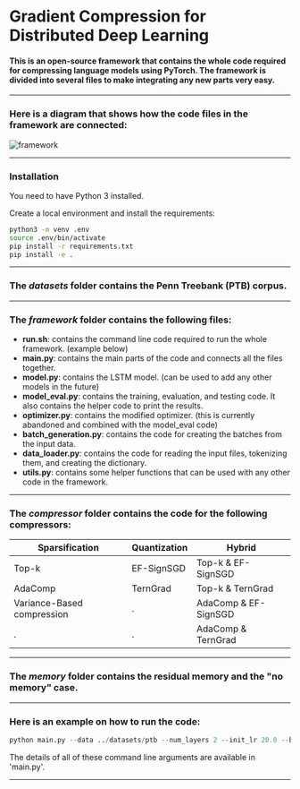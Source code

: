# Gradient Compression for Distributed Deep Learning

#### This is an open-source framework that contains the whole code required for compressing language models using PyTorch. The framework is divided into several files to make integrating any new parts very easy. 

___

### Here is a diagram that shows how the code files in the framework are connected:
![framework](https://i.ibb.co/rH1VF5k/framework-update.jpg)
___

### Installation
You need to have Python 3 installed.

Create a local environment and install the requirements:
```bash
python3 -m venv .env
source .env/bin/activate
pip install -r requirements.txt
pip install -e .
```
___


### The *datasets* folder contains the Penn Treebank (PTB) corpus. 

___

### The *framework* folder contains the following files:
- **run.sh**: contains the command line code required to run the whole framework. (example below)
- **main.py**: contains the main parts of the code and connects all the files together.
- **model.py**: contains the LSTM model. (can be used to add any other models in the future)
- **model_eval.py**: contains the training, evaluation, and testing code. It also contains the helper code to print the results.
- **optimizer.py**: contains the modified optimizer. (this is currently abandoned and combined with the model_eval code)
- **batch_generation.py**: contains the code for creating the batches from the input data.
- **data_loader.py**: contains the code for reading the input files, tokenizing them, and creating the dictionary. 
- **utils.py**: contains some helper functions that can be used with any other code in the framework.

___

### The *compressor* folder contains the code for the following compressors:
Sparsification | Quantization | Hybrid
------------ | ------------- | -------------
Top-k | EF-SignSGD | Top-k & EF-SignSGD
AdaComp | TernGrad | Top-k & TernGrad
Variance-Based compression | . | AdaComp & EF-SignSGD
. | . | AdaComp & TernGrad

___

### The *memory* folder contains the residual memory and the "no memory" case.

___

### Here is an example on how to run the code:
```python
python main.py --data ../datasets/ptb --num_layers 2 --init_lr 20.0 --bptt 43 --dropout 0.7003 --lr_decay 0.0 --epochs 70 --eval_batch_size 10 --test_batch_size 10 --seed 1111 --log_interval 1 --clip 0.25 --use_gpu true --emb_size 700 --num_hid 700 --num_workers 1 --batch_size 128 --compressor topk --compress_ratio 0.001 --memory residual --exp_name Test_Experiment --project_name Test_Project
```
The details of all of these command line arguments are available in 'main.py'.

___
